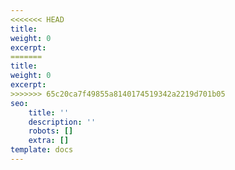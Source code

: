 ```yaml
---
<<<<<<< HEAD
title: 
weight: 0
excerpt: 
=======
title:
weight: 0
excerpt:
>>>>>>> 65c20ca7f49855a8140174519342a2219d701b05
seo:
    title: ''
    description: ''
    robots: []
    extra: []
template: docs
---
```

